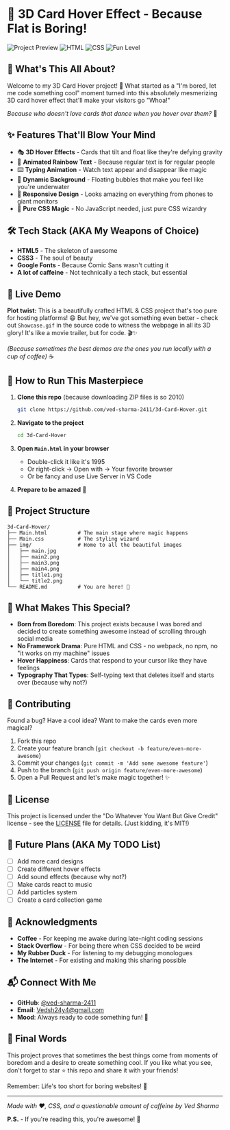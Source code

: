 # 🎴 3D Card Hover Effect - Because Flat is Boring!

![Project Preview](https://img.shields.io/badge/Status-Ready%20to%20Amaze-brightgreen)
![HTML](https://img.shields.io/badge/HTML-E34F26?style=flat&logo=html5&logoColor=white)
![CSS](https://img.shields.io/badge/CSS-1572B6?style=flat&logo=css3&logoColor=white)
![Fun Level](https://img.shields.io/badge/Fun%20Level-Over%209000-ff69b4)

## 🚀 What's This All About?

Welcome to my 3D Card Hover project! 🎉 What started as a "I'm bored, let me code something cool" moment turned into this absolutely mesmerizing 3D card hover effect that'll make your visitors go "Whoa!"

_Because who doesn't love cards that dance when you hover over them?_ 💃

## ✨ Features That'll Blow Your Mind

- 🎭 **3D Hover Effects** - Cards that tilt and float like they're defying gravity
- 🌈 **Animated Rainbow Text** - Because regular text is for regular people
- ⌨️ **Typing Animation** - Watch text appear and disappear like magic
- 🎨 **Dynamic Background** - Floating bubbles that make you feel like you're underwater
- 📱 **Responsive Design** - Looks amazing on everything from phones to giant monitors
- 🎪 **Pure CSS Magic** - No JavaScript needed, just pure CSS wizardry

## 🛠️ Tech Stack (AKA My Weapons of Choice)

- **HTML5** - The skeleton of awesome
- **CSS3** - The soul of beauty
- **Google Fonts** - Because Comic Sans wasn't cutting it
- **A lot of caffeine** - Not technically a tech stack, but essential

## 🎯 Live Demo

**Plot twist:** This is a beautifully crafted HTML & CSS project that's too pure for hosting platforms! 😄 But hey, we've got something even better - check out `Showcase.gif` in the source code to witness the webpage in all its 3D glory! It's like a movie trailer, but for code. 🎬✨

_(Because sometimes the best demos are the ones you run locally with a cup of coffee)_ ☕

## 🚀 How to Run This Masterpiece

1. **Clone this repo** (because downloading ZIP files is so 2010)

   ```bash
   git clone https://github.com/ved-sharma-2411/3d-Card-Hover.git
   ```

2. **Navigate to the project**

   ```bash
   cd 3d-Card-Hover
   ```

3. **Open `Main.html` in your browser**

   - Double-click it like it's 1995
   - Or right-click → Open with → Your favorite browser
   - Or be fancy and use Live Server in VS Code

4. **Prepare to be amazed** 🤯

## 🎨 Project Structure

```
3d-Card-Hover/
├── Main.html          # The main stage where magic happens
├── Main.css           # The styling wizard
├── img/               # Home to all the beautiful images
│   ├── main.jpg
│   ├── main2.png
│   ├── main3.png
│   ├── main4.png
│   ├── title1.png
│   └── title2.png
└── README.md          # You are here! 📍
```

## 🎪 What Makes This Special?

- **Born from Boredom**: This project exists because I was bored and decided to create something awesome instead of scrolling through social media
- **No Framework Drama**: Pure HTML and CSS - no webpack, no npm, no "it works on my machine" issues
- **Hover Happiness**: Cards that respond to your cursor like they have feelings
- **Typography That Types**: Self-typing text that deletes itself and starts over (because why not?)

## 🤝 Contributing

Found a bug? Have a cool idea? Want to make the cards even more magical?

1. Fork this repo
2. Create your feature branch (`git checkout -b feature/even-more-awesome`)
3. Commit your changes (`git commit -m 'Add some awesome feature'`)
4. Push to the branch (`git push origin feature/even-more-awesome`)
5. Open a Pull Request and let's make magic together! ✨

## 📝 License

This project is licensed under the "Do Whatever You Want But Give Credit" license - see the [LICENSE](LICENSE) file for details. (Just kidding, it's MIT!)

## 🎯 Future Plans (AKA My TODO List)

- [ ] Add more card designs
- [ ] Create different hover effects
- [ ] Add sound effects (because why not?)
- [ ] Make cards react to music
- [ ] Add particles system
- [ ] Create a card collection game

## 🙏 Acknowledgments

- **Coffee** - For keeping me awake during late-night coding sessions
- **Stack Overflow** - For being there when CSS decided to be weird
- **My Rubber Duck** - For listening to my debugging monologues
- **The Internet** - For existing and making this sharing possible

## 📬 Connect With Me

- **GitHub**: [@ved-sharma-2411](https://github.com/ved-sharma-2411)
- **Email**: [Vedsh24y4@gmail.com](mailto:Vedsh24y4@gmail.com)
- **Mood**: Always ready to code something fun! 🚀

## 🎉 Final Words

This project proves that sometimes the best things come from moments of boredom and a desire to create something cool. If you like what you see, don't forget to star ⭐ this repo and share it with your friends!

Remember: Life's too short for boring websites! 🌟

---

_Made with ❤️, CSS, and a questionable amount of caffeine by Ved Sharma_

**P.S.** - If you're reading this, you're awesome! 🎊
